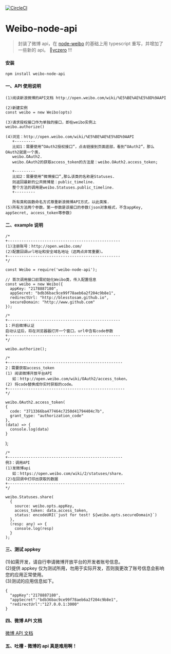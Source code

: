 [![CircleCI](https://circleci.com/gh/puncsky/typescript-starter.svg?style=svg)](https://circleci.com/gh/puncsky/typescript-starter)

# Weibo-node-api

> 封装了微博 api，在 [node-weibo](https://github.com/vczero/node-weibo) 的基础上用 typescript 重写，并增加了一些新的 api。
> 🙏[vczero](https://github.com/vczero) !!!

#### 安装

```
npm install weibo-node-api
```

#### 一、API 使用说明

    (1)阅读新浪微博的API文档 http://open.weibo.com/wiki/%E5%BE%AE%E5%8D%9AAPI

    (2)新建实例
    const weibo = new Weibo(opts)

    (3)请求授权接口作为单独的接口，即在weibo实例上
    weibo.authorize()

    (4)浏览：http://open.weibo.com/wiki/%E5%BE%AE%E5%8D%9AAPI
       +---------
       比如1：需要使用“OAuth2授权接口”，点击链接到页面底部，看到“OAuth2”，那么OAuth2就是一个类，
       weibo.OAuth2.
       weibo.OAuth2的获取access_token的方法是：weibo.OAuth2.access_token;

       +---------
       比如2：需要使用“微博接口”,那么该类的名称是Statuses.
       则返回最新的公共微博是：public_timeline.
       整个方法的调用是weibo.Statuses.public_timeline.
       +---------

       所有类和函数命名方式尊重新浪微博API方式，以此类推.
    (5)所有方法两个参数，第一参数是该接口的参数(json对象格式，不含appKey, appSecret, access_token等参数)

#### 二、example 说明

    /*
    +-------------------------------------------------
    (1)注册账号：http://open.weibo.com/
    (2)配置回调url地址和安全域名地址（这两点非常重要）。
    +-------------------------------------------------
    */

    const Weibo = require('weibo-node-api');

    // 首次调用接口前需初始化Weibo类，传入配置信息
    const weibo = new Weibo({
      appKey: "2178887180",
      appSecret: "bdb36bac9ce99f78aeb6a2f204c9b8e1",
      redirectUrl: "http://blesstosam.github.io",
      secureDomain: "http://www.github.com"
    });

    /*
    +-------------------------------------------------
    1：开启微博认证
    启动认证后，将在浏览器器打开一个窗口，url中含有code参数
    +-------------------------------------------------
    */

    weibo.authorize();

    /*
    +--------------------------------------------------
    2：需要获取access_token
    (1) 阅读微博开放平台API
       如：http://open.weibo.com/wiki/OAuth2/access_token，
    (2) 将code替换成你实时获取的code。
    +---------------------------------------------------
    */

    weibo.OAuth2.access_token(
    {
      code: "3713366ba477464c7250d41794404c7b",
      grant_type: "authorization_code"
    },
    (data) => {
      console.log(data)
    }

);

    /*
    +--------------------------------------------------
    例3：调用API
    (1)发微博api
       如：https://open.weibo.com/wiki/2/statuses/share，
    (2)在回调中打印出获取的数据
    +---------------------------------------------------
    */

    weibo.Statuses.share(
      {
        source: weibo.opts.appKey,
        access_token: data.access_token,
        status: encodeURI(`just for test! ${weibo.opts.secureDomain}`)
      },
      (resp: any) => {
        console.log(resp)
      }
    );

#### 三、测试 appkey

(1)如需开发，请自行申请微博开放平台的开发者账号信息。  
(2)提供 appkey 仅为测试所用，勿用于实际开发，否则我更改了账号信息会影响您的应用正常使用。  
(3)测试的应用信息如下。

```
{
  "appKey":"2178887180",
  "appSecret":"bdb36bac9ce99f78aeb6a2f204c9b8e1",
  "redirectUrl":"127.0.0.1:3000"
}
```

#### 四、微博 API 文档

[微博 API 文档](https://open.weibo.com/wiki/%E5%BE%AE%E5%8D%9AAPI)

#### 五、吐槽 - 微博的 api 真是难用啊！
